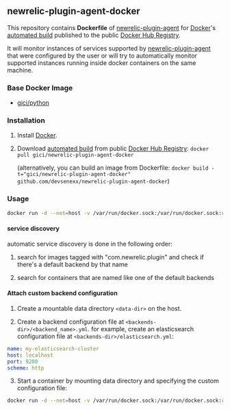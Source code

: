## newrelic-plugin-agent-docker

This repository contains **Dockerfile** of [newrelic-plugin-agent](https://github.com/MeetMe/newrelic-plugin-agent/) for [Docker](https://www.docker.com/)'s [automated build](https://hub.docker.com/r/gici/newrelic-plugin-agent-docker/) published to the public [Docker Hub Registry](https://registry.hub.docker.com/).

It will monitor instances of services supported by [newrelic-plugin-agent](https://github.com/MeetMe/newrelic-plugin-agent/)
that were configured by the user or will try to automatically monitor supported instances running inside docker containers on the same machine.

### Base Docker Image

* [gici/python](https://hub.docker.com/r/gici/python/)


### Installation

1. Install [Docker](https://www.docker.com/).

2. Download [automated build](https://hub.docker.com/r/gici/newrelic-plugin-agent-docker/) from public [Docker Hub Registry](https://registry.hub.docker.com/): `docker pull gici/newrelic-plugin-agent-docker`

   (alternatively, you can build an image from Dockerfile: `docker build -t="gici/newrelic-plugin-agent-docker" github.com/devsenexx/newrelic-plugin-agent-docker`)

### Usage
```sh
docker run -d --net=host -v /var/run/docker.sock:/var/run/docker.sock:ro -e NEWRELIC_KEY="YOUR_KEY" gici/newrelic-plugin-agent-docker
```

#### service discovery

automatic service discovery is done in the following order:

1. search for images tagged with "com.newrelic.plugin" and check if there's a default backend by that name 

2. search for containers that are named like one of the default backends

#### Attach custom backend configuration

  1. Create a mountable data directory `<data-dir>` on the host.

  2. Create a backend configuration file at `<backends-dir>/<backend_name>.yml`.
     for example, create an elasticsearch configuration file at ```<backends-dir>/elasticsearch.yml```:

```yml
name: my-elasticsearch-cluster
host: localhost
port: 9200
scheme: http
```

  3. Start a container by mounting data directory and specifying the custom configuration file:

```sh
docker run -d --net=host -v /var/run/docker.sock:/var/run/docker.sock:ro -v <backends-dir>/backends:/etc/newrelic/backends -e NEWRELIC_KEY="YOUR_KEY" gici/newrelic-plugin-agent-docker
```
